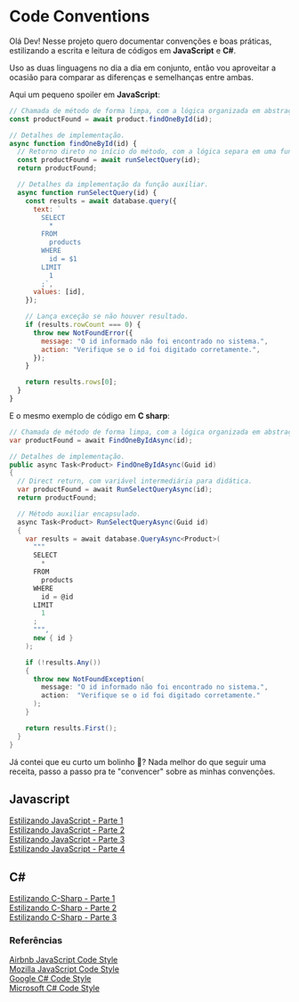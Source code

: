 # Code Conventions

Olá Dev! Nesse projeto quero documentar convenções e boas práticas, estilizando a escrita e leitura
de códigos em **JavaScript** e **C#**.

Uso as duas linguagens no dia a dia em conjunto, então vou aproveitar a ocasião para comparar as
diferenças e semelhanças entre ambas.

Aqui um pequeno spoiler em **JavaScript**:

```js
// Chamada de método de forma limpa, com a lógica organizada em abstração.
const productFound = await product.findOneById(id);

// Detalhes de implementação.
async function findOneById(id) {
  // Retorno direto no início do método, com a lógica separa em uma função auxiliar.
  const productFound = await runSelectQuery(id);
  return productFound;

  // Detalhes da implementação da função auxiliar.
  async function runSelectQuery(id) {
    const results = await database.query({
      text: `
        SELECT
          *
        FROM
          products
        WHERE
          id = $1
        LIMIT
          1
        ;`,
      values: [id],
    });

    // Lança exceção se não houver resultado.
    if (results.rowCount === 0) {
      throw new NotFoundError({
        message: "O id informado não foi encontrado no sistema.",
        action: "Verifique se o id foi digitado corretamente.",
      });
    }

    return results.rows[0];
  }
}
```

E o mesmo exemplo de código em **C sharp**:

```csharp
// Chamada de método de forma limpa, com a lógica organizada em abstração.
var productFound = await FindOneByIdAsync(id);

// Detalhes de implementação.
public async Task<Product> FindOneByIdAsync(Guid id)
{
  // Direct return, com variável intermediária para didática.
  var productFound = await RunSelectQueryAsync(id);
  return productFound;

  // Método auxiliar encapsulado.
  async Task<Product> RunSelectQueryAsync(Guid id)
  {
    var results = await database.QueryAsync<Product>(
      """
      SELECT
        *
      FROM
        products
      WHERE
        id = @id
      LIMIT
        1
      ;
      """,
      new { id }
    );

    if (!results.Any())
    {
      throw new NotFoundException(
        message: "O id informado não foi encontrado no sistema.",
        action:  "Verifique se o id foi digitado corretamente."
      );
    }

    return results.First();
  }
}
```

Já contei que eu curto um bolinho 🧁? Nada melhor do que seguir uma receita, passo a passo pra te
"convencer" sobre as minhas convenções.

## Javascript

[Estilizando JavaScript - Parte 1](docs/js/estilizando-js-parte-1.md)  
[Estilizando JavaScript - Parte 2](docs/js/estilizando-js-parte-2.md)  
[Estilizando JavaScript - Parte 3](docs/js/estilizando-js-parte-3.md)  
[Estilizando JavaScript - Parte 4](docs/js/estilizando-js-parte-4.md)

## C#

[Estilizando C-Sharp - Parte 1](docs/csharp/estilizando-csharp-parte-1.md)  
[Estilizando C-Sharp - Parte 2](docs/csharp/estilizando-csharp-parte-2.md)  
[Estilizando C-Sharp - Parte 3](docs/csharp/estilizando-csharp-parte-3.md)

### Referências

[Airbnb JavaScript Code Style](https://github.com/airbnb/javascript?tab=readme-ov-file)  
[Mozilla JavaScript Code Style](https://developer.mozilla.org/en-US/docs/MDN/Writing_guidelines/Code_style_guide/JavaScript)  
[Google C# Code Style](https://google.github.io/styleguide/csharp-style.html)  
[Microsoft C# Code Style](https://learn.microsoft.com/en-us/dotnet/csharp/fundamentals/coding-style/coding-conventions)
